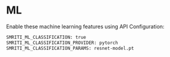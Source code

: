 # ML

Enable these machine learning features using API Configuration:
```bash
SMRITI_ML_CLASSIFICATION: true
SMRITI_ML_CLASSIFICATION_PROVIDER: pytorch
SMRITI_ML_CLASSIFICATION_PARAMS: resnet-model.pt
```
